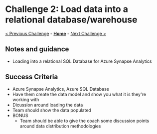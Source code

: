 # Challenge 2: Load data into a relational database/warehouse

[< Previous Challenge](./01-data-gathering.md) - **[Home](../README.md)** - [Next Challenge >](./03-visualization.md)

## Notes and guidance

- Loading into a relational SQL Database for Azure Synapse Analytics

## Success Criteria

- Azure Synapse Analytics, Azure SQL Database
- Have them create the data model and show you what it is they're working with
- Dicussion around loading the data
- Team should show the data populated
- BONUS
  - Team should be able to give the coach some discussion points around data distribution methodologies